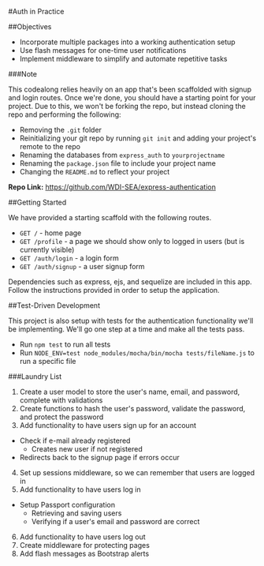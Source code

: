#Auth in Practice

##Objectives

* Incorporate multiple packages into a working authentication setup
* Use flash messages for one-time user notifications
* Implement middleware to simplify and automate repetitive tasks

###Note

This codealong relies heavily on an app that's been scaffolded with signup and login routes. Once we're done, you should have a starting point for your project. Due to this, we won't be forking the repo, but instead cloning the repo and performing the following:

* Removing the `.git` folder
* Reinitializing your git repo by running `git init` and adding your project's remote to the repo
* Renaming the databases from `express_auth` to `yourprojectname`
* Renaming the `package.json` file to include your project name
* Changing the `README.md` to reflect your project

**Repo Link:** https://github.com/WDI-SEA/express-authentication

##Getting Started

We have provided a starting scaffold with the following routes.

* `GET /` - home page
* `GET /profile` - a page we should show only to logged in users (but is currently visible)
* `GET /auth/login` - a login form
* `GET /auth/signup` - a user signup form

Dependencies such as express, ejs, and sequelize are included in this app. Follow the instructions provided in order to setup the application.

##Test-Driven Development

This project is also setup with tests for the authentication functionality we'll be implementing. We'll go one step at a time and make all the tests pass.

* Run `npm test` to run all tests
* Run `NODE_ENV=test node_modules/mocha/bin/mocha tests/fileName.js` to run a specific file

###Laundry List

1. Create a user model to store the user's name, email, and password, complete with validations
2. Create functions to hash the user's password, validate the password, and protect the password
3. Add functionality to have users sign up for an account
  * Check if e-mail already registered
    * Creates new user if not registered
  * Redirects back to the signup page if errors occur
4. Set up sessions middleware, so we can remember that users are logged in
5. Add functionality to have users log in
  * Setup Passport configuration
    * Retrieving and saving users
    * Verifying if a user's email and password are correct
6. Add functionality to have users log out
7. Create middleware for protecting pages
8. Add flash messages as Bootstrap alerts
